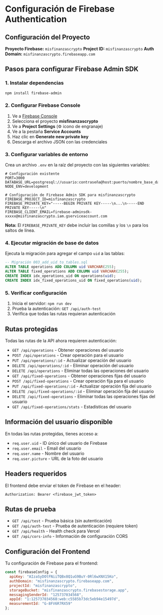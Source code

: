 # Configuración de Firebase Authentication

## Configuración del Proyecto

**Proyecto Firebase:** `misfinanzascrypto`
**Project ID:** `misfinanzascrypto`
**Auth Domain:** `misfinanzascrypto.firebaseapp.com`

## Pasos para configurar Firebase Admin SDK

### 1. Instalar dependencias
```bash
npm install firebase-admin
```

### 2. Configurar Firebase Console

1. Ve a [Firebase Console](https://console.firebase.google.com/)
2. Selecciona el proyecto **misfinanzascrypto**
3. Ve a **Project Settings** (⚙️ icono de engranaje)
4. Ve a la pestaña **Service Accounts**
5. Haz clic en **Generate new private key**
6. Descarga el archivo JSON con las credenciales

### 3. Configurar variables de entorno

Crea un archivo `.env` en la raíz del proyecto con las siguientes variables:

```env
# Configuración existente
PORT=3000
DATABASE_URL=postgresql://usuario:contraseña@host:puerto/nombre_base_datos
NODE_ENV=development

# Configuración de Firebase Admin SDK para misfinanzascrypto
FIREBASE_PROJECT_ID=misfinanzascrypto
FIREBASE_PRIVATE_KEY="-----BEGIN PRIVATE KEY-----\n...\n-----END PRIVATE KEY-----\n"
FIREBASE_CLIENT_EMAIL=firebase-adminsdk-xxxxx@misfinanzascrypto.iam.gserviceaccount.com
```

**Nota:** El `FIREBASE_PRIVATE_KEY` debe incluir las comillas y los `\n` para los saltos de línea.

### 4. Ejecutar migración de base de datos

Ejecuta la migración para agregar el campo `uid` a las tablas:

```sql
-- Migración 003_add_uid_to_tables.sql
ALTER TABLE operations ADD COLUMN uid VARCHAR(255);
ALTER TABLE fixed_operations ADD COLUMN uid VARCHAR(255);
CREATE INDEX idx_operations_uid ON operations(uid);
CREATE INDEX idx_fixed_operations_uid ON fixed_operations(uid);
```

### 5. Verificar configuración

1. Inicia el servidor: `npm run dev`
2. Prueba la autenticación: `GET /api/auth-test`
3. Verifica que todas las rutas requieran autenticación

## Rutas protegidas

Todas las rutas de la API ahora requieren autenticación:

- `GET /api/operations` - Obtener operaciones del usuario
- `POST /api/operations` - Crear operación para el usuario
- `PUT /api/operations/:id` - Actualizar operación del usuario
- `DELETE /api/operations/:id` - Eliminar operación del usuario
- `DELETE /api/operations` - Eliminar todas las operaciones del usuario
- `GET /api/fixed-operations` - Obtener operaciones fijas del usuario
- `POST /api/fixed-operations` - Crear operación fija para el usuario
- `PUT /api/fixed-operations/:id` - Actualizar operación fija del usuario
- `DELETE /api/fixed-operations/:id` - Eliminar operación fija del usuario
- `DELETE /api/fixed-operations` - Eliminar todas las operaciones fijas del usuario
- `GET /api/fixed-operations/stats` - Estadísticas del usuario

## Información del usuario disponible

En todas las rutas protegidas, tienes acceso a:

- `req.user.uid` - ID único del usuario de Firebase
- `req.user.email` - Email del usuario
- `req.user.name` - Nombre del usuario
- `req.user.picture` - URL de la foto del usuario

## Headers requeridos

El frontend debe enviar el token de Firebase en el header:

```
Authorization: Bearer <firebase_jwt_token>
```

## Rutas de prueba

- `GET /api/test` - Prueba básica (sin autenticación)
- `GET /api/auth-test` - Prueba de autenticación (requiere token)
- `GET /api/health` - Health check para Vercel
- `GET /api/cors-info` - Información de configuración CORS

## Configuración del Frontend

Tu configuración de Firebase para el frontend:

```javascript
const firebaseConfig = {
  apiKey: "AIzaSyDOtFNiiTQBx8Q1uG9BuY-0Rl6wXNX15Ko",
  authDomain: "misfinanzascrypto.firebaseapp.com",
  projectId: "misfinanzascrypto",
  storageBucket: "misfinanzascrypto.firebasestorage.app",
  messagingSenderId: "125737034568",
  appId: "1:125737034568:web:c5585b73dc5eb94e15497d",
  measurementId: "G-8FV6R7RX59"
};
``` 
